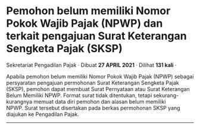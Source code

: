 Pemohon belum memiliki Nomor Pokok Wajib Pajak (NPWP) dan terkait pengajuan Surat Keterangan Sengketa Pajak (SKSP)
==================================================================================================================

Sekretariat Pengadilan Pajak · Dibuat **27 APRIL 2021** · Dilihat **131 kali** ·

Apabila pemohon belum memiliki Nomor Pokok Wajib Pajak (NPWP) sebagai persyaratan pengajuan permohonan Surat Keterangan Sengketa Pajak (SKSP), pemohon dapat membuat Surat Pernyataan atau Surat Keterangan Belum Memiliki NPWP. Format surat tidak ditentukan, tetapi sekurang-kurangnya memuat data diri pemohon dan alasan belum memiliki NPWP. Surat tersebut disertakan pada berkas permohonan SKSP yang diajukan ke Pengadilan Pajak.  

  
  
  

* * *